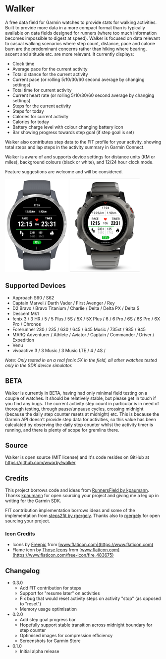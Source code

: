 # Walker

A free data field for Garmin watches to provide stats for walking activities. Built to provide more data in a more compact format than is typically
available on data fields designed for runners (where too much information becomes impossible to digest at speed). Walker is focused on data relevant to casual walking scenarios where step count, distance, pace and calorie burn are the predominant concerns rather than hiking where bearing, ascent and altitude etc. are more relevant. It currently displays:

- Clock time
- Average pace for the current activity
- Total distance for the current activity
- Current pace (or rolling 5/10/30/60 second average by changing settings)
- Total time for current activity
- Current heart rate (or rolling 5/10/30/60 second average by changing settings)
- Steps for the current activity
- Steps for today
- Calories for current activity
- Calories for today
- Battery charge level with colour changing battery icon
- Bar showing progress towards step goal (if step goal is set)

Walker also contributes step data to the FIT profile for your activity, showing total steps
and lap steps in the activity summary in Garmin Connect.

Walker is aware of and supports device settings for distance units (KM or miles), background colours (black or white), and 12/24 hour clock mode.

Feature suggestions are welcome and will be considered.

<img src="/supporting-files/screenshots/screenshot-1.png" height="300" alt="Screenshot Dark"></img> <img src="/supporting-files/screenshots/screenshot-4.png" height="300" alt="Screenshot Light"></img>

## Supported Devices
- Approach S60 / S62
- Captain Marvel / Darth Vader / First Avenger / Rey
- D2 Bravo / Bravo Titanium / Charlie / Delta / Delta PX / Delta S
- Descent Mk1
- fenix 3 / 3 HR / 5 / 5 Plus / 5S / 5X / 5X Plus / 6 / 6 Pro / 6S / 6S Pro / 6X Pro / Chronos
- Forerunner 230 / 235 / 630 / 645 / 645 Music / 735xt / 935 / 945
- MARQ Adventurer / Athlete / Aviator / Captain / Commander / Driver / Expedition
- Venu
- vivoactive 3 / 3 Music / 3 Music LTE / 4 / 4S / 

*Note: Only tested in on a real fenix 5X in the field, all other watches tested only in the SDK device simulator.*

## BETA
Walker is currently in BETA, having had only minimal field testing on a couple of watches. It should be relatively stable, but please get in touch
if you find any bugs. The current activity step count in particular is in need of thorough testing, through pause/unpause cycles, crossing midnight
(because the daily step counter resets at midnight) etc. This is because the Garmin API doesn't provide step data for activities, so this value
has been calculated by observing the daily step counter whilst the activity timer is running, and there is plenty of scope for gremlins there.

## Source
Walker is open source (MIT license) and it's code resides on GitHub at https://github.com/wwarby/walker

## Credits
This project borrows code and ideas from [RunnersField by kpaumann](https://github.com/kopa/RunnersField).
Thanks [kpaumann](https://apps.garmin.com/en-GB/developer/ab0f2743-88d2-4f32-9fb0-5fc8ba61e55a/apps) for open sourcing
your project and giving me a leg up in writing for the Garmin SDK.

FIT contribution implementation borrows ideas and some of the implementation from [steps2fit by rgergely](https://github.com/rgergely/steps2fit).
Thanks also to [rgergely](https://apps.garmin.com/en-GB/developer/ab0f2743-88d2-4f32-9fb0-5fc8ba61e55a/apps) for open sourcing your project.

### Icon Credits
- Icons by [Freepic](https://www.flaticon.com/authors/freepik) from [www.flaticon.com](https://www.flaticon.com)
- Flame icon by [Those Icons](https://www.flaticon.com/authors/those-icons) from [www.flaticon.com](https://www.flaticon.com/free-icon/fire_483675)

## Changelog
- 0.3.0
  - Add FIT contribution for steps
  - Support for "resume later" on activities
  - Fix bug that would reset activity steps on activity "stop" (as opposed to "reset")
  - Memory usage optimisation
- 0.2.0
  - Add step goal progress bar
  - Hopefully support stable transition across midnight boundary for step counter
  - Optimised images for compression efficiency
  - Screenshots for Garmin Store
- 0.1.0
  - Initial alpha release
